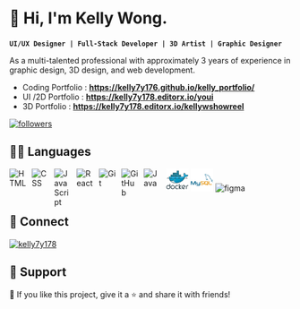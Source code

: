 # <h1> 👋 Hi, I'm Kelly Wong. </h1>
**`UI/UX Designer | Full-Stack Developer | 3D Artist | Graphic Designer`**

<p> 
As a multi-talented professional with approximately 3 years of experience in graphic design, 3D design, and web development. 

- Coding Portfolio : **https://kelly7y176.github.io/kelly_portfolio/**
- UI /2D Portfolio : **https://kelly7y178.editorx.io/youi**   
- 3D Portfolio : **https://kelly7y178.editorx.io/kellywshowreel**
</p>

<a href="https://github.com/kelly7y176?tab=followers"><img alt="followers" title="Follow me on Github" src="https://custom-icon-badges.demolab.com/github/followers/kelly7y176?color=236ad3&labelColor=1155ba&style=for-the-badge&logo=person-add&label=Follow&logoColor=white"/></a>


## 👨‍💻 Languages

<img   align="left" align="left" alt="HTML" width="30px" style="padding-right:10px;" src="https://cdn.jsdelivr.net/gh/devicons/devicon/icons/html5/html5-plain.svg" />
<img  align="left" alt="CSS" width="30px" style="padding-right:10px;" src="https://cdn.jsdelivr.net/gh/devicons/devicon/icons/css3/css3-plain.svg" />
<img  align="left" alt="JavaScript" width="30px" style="padding-right:10px;" src="https://cdn.jsdelivr.net/gh/devicons/devicon/icons/javascript/javascript-plain.svg" />
<img  align="left"  alt="React" width="30px" style="padding-right:10px;" src="https://cdn.jsdelivr.net/gh/devicons/devicon/icons/react/react-original.svg" />
<img  align="left" alt="Git" width="30px" style="padding-right:10px;" src="https://cdn.jsdelivr.net/gh/devicons/devicon/icons/git/git-original.svg" />
<img  align="left" alt="GitHub" width="30px" style="padding-right:10px;" src="https://cdn.jsdelivr.net/gh/devicons/devicon/icons/github/github-original.svg" />
<img  align="left" alt="Java" width="30px" style="padding-right:10px;" src="https://cdn.jsdelivr.net/gh/devicons/devicon/icons/java/java-original.svg"/>
<img src="https://raw.githubusercontent.com/devicons/devicon/master/icons/docker/docker-original-wordmark.svg" alt="docker" width="40" height="40"/> 
<img src="https://raw.githubusercontent.com/devicons/devicon/master/icons/mysql/mysql-original-wordmark.svg" alt="mysql" width="40" height="40"/>
<img src="https://www.vectorlogo.zone/logos/figma/figma-icon.svg" alt="figma" width="40" height="40"/>


<br />

#

## 💬 Connect

<p>
      <a href="https://www.behance.net/kelly7y178686f" target="blank">
            <img align="center" src="https://raw.githubusercontent.com/rahuldkjain/github-profile-readme-generator/master/src/images/icons/Social/behance.svg" alt="kelly7y178" height="30" width="40" /></a>
</p>

## 🤩 Support

💙 If you like this project, give it a ⭐ and share it with friends!

#
